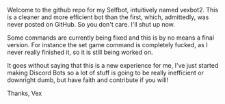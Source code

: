 Welcome to the github repo for my Selfbot, intuitively named vexbot2. This is a cleaner and more efficient bot than the first, which,
admittedly, was never posted on GitHub. So you don't care. I'll shut up now.

Some commands are currently being fixed and this is by no means a final version. For instance the set game command is completely fucked, as
I never really finished it, so it is still being worked on.

It goes without saying that this is a new experience for me, I've just started making Discord Bots so a lot of stuff is going to be really
inefficient or downright dumb, but have faith and contribute if you will!

Thanks,
Vex
